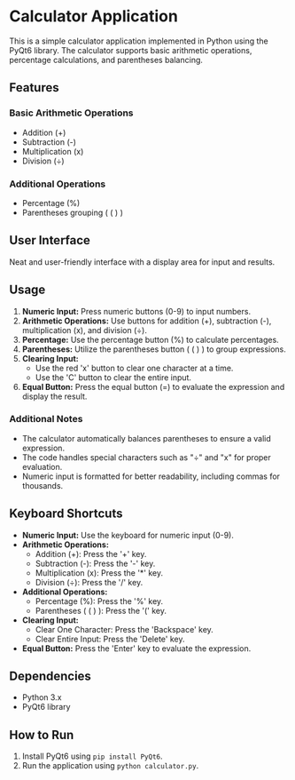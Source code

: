 # Calculator Application

This is a simple calculator application implemented in Python using the PyQt6 library. The calculator supports basic arithmetic operations, percentage calculations, and parentheses balancing.

## Features

### Basic Arithmetic Operations
- Addition (+)
- Subtraction (-)
- Multiplication (x)
- Division (÷)

### Additional Operations
- Percentage (%)
- Parentheses grouping ( ( ) )

## User Interface

Neat and user-friendly interface with a display area for input and results.

## Usage

1. **Numeric Input:** Press numeric buttons (0-9) to input numbers.
2. **Arithmetic Operations:** Use buttons for addition (+), subtraction (-), multiplication (x), and division (÷).
3. **Percentage:** Use the percentage button (%) to calculate percentages.
4. **Parentheses:** Utilize the parentheses button ( ( ) ) to group expressions.
5. **Clearing Input:**
    - Use the red 'x' button to clear one character at a time.
    - Use the 'C' button to clear the entire input.
6. **Equal Button:** Press the equal button (=) to evaluate the expression and display the result.

### Additional Notes

- The calculator automatically balances parentheses to ensure a valid expression.
- The code handles special characters such as "÷" and "x" for proper evaluation.
- Numeric input is formatted for better readability, including commas for thousands.

## Keyboard Shortcuts

- **Numeric Input:** Use the keyboard for numeric input (0-9).
- **Arithmetic Operations:**
    - Addition (+): Press the '+' key.
    - Subtraction (-): Press the '-' key.
    - Multiplication (x): Press the '*' key.
    - Division (÷): Press the '/' key.
- **Additional Operations:**
    - Percentage (%): Press the '%' key.
    - Parentheses ( ( ) ): Press the '(' key.
- **Clearing Input:**
    - Clear One Character: Press the 'Backspace' key.
    - Clear Entire Input: Press the 'Delete' key.
- **Equal Button:** Press the 'Enter' key to evaluate the expression.

## Dependencies

- Python 3.x
- PyQt6 library

## How to Run

1. Install PyQt6 using `pip install PyQt6`.
2. Run the application using `python calculator.py`.
